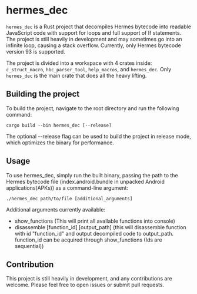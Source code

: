 # hermes_dec

`hermes_dec` is a Rust project that decompiles Hermes bytecode into readable JavaScript code with support for loops and full support of If statements. The project is still heavily in development and may sometimes go into an infinite loop, causing a stack overflow. Currently, only Hermes bytecode version 93 is supported.

The project is divided into a workspace with 4 crates inside: `c_struct_macro`, `hbc_parser_tool`, `help_macros`, and `hermes_dec`. Only `hermes_dec` is the main crate that does all the heavy lifting.

## Building the project

To build the project, navigate to the root directory and run the following command:
```
cargo build --bin hermes_dec [--release]
```
The optional --release flag can be used to build the project in release mode, which optimizes the binary for performance.

## Usage

To use hermes_dec, simply run the built binary, passing the path to the Hermes bytecode file (index.android.bundle in unpacked Android applications(APKs)) as a command-line argument:
```
./hermes_dec path/to/file [additional_arguments]
```
Additional arguments currently available:
- show_functions (This will print all available functions into console)
- disassemble [function_id] [output_path] (this will disassemble function with id "function_id" and output decompiled code to output_path. function_id can be acquired through show_functions (Ids are sequential))

## Contribution
This project is still heavily in development, and any contributions are welcome. Please feel free to open issues or submit pull requests.
